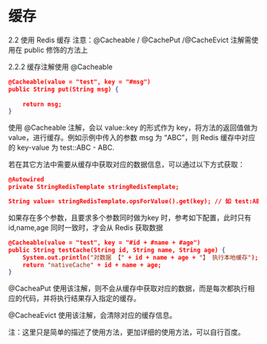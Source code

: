 # 缓存
2.2 使用 Redis 缓存
注意：@Cacheable / @CachePut /@CacheEvict 注解需使用在 public 修饰的方法上

2.2.2 缓存注解使用
@Cacheable

```json
@Cacheable(value = "test", key = "#msg")
public String put(String msg) {
     
    return msg;
}
```

使用 @Cacheable 注解，会以 value::key 的形式作为 key，将方法的返回值做为 value，进行缓存。例如示例中传入的参数 msg 为 “ABC”，则 Redis 缓存中对应的 key-value 为 test::ABC - ABC.

若在其它方法中需要从缓存中获取对应的数据信息，可以通过以下方式获取：

```json
@Autowired
private StringRedisTemplate stringRedisTemplate;

String value= stringRedisTemplate.opsForValue().get(key); // 如 test:ABC
```


如果存在多个参数，且要求多个参数同时做为key 时，参考如下配置，此时只有 id,name,age 同时一致时，才会从 Redis 获取数据

```json
@Cacheable(value = "test", key = "#id + #name + #age")
public String testCache(String id, String name, String age) {
    System.out.println("对数据 【" + id + name + age + "】 执行本地缓存");
    return "nativeCache" + id + name + age;
}
```

@CacheaPut
使用该注解，则不会从缓存中获取对应的数据，而是每次都执行相应的代码，并将执行结果存入指定的缓存。

@CacheaEvict
使用该注解，会清除对应的缓存信息。

注：这里只是简单的描述了使用方法，更加详细的使用方法，可以自行百度。
